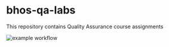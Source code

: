 # bhos-qa-labs
This repository contains Quality Assurance course assignments


![example workflow](https://github.com/familbabayev/bhos-qa-labs/actions/workflows/blank.yml/badge.svg?branch=feature/lab3)
